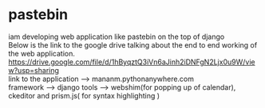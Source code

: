 # pastebin
iam developing web application like pastebin on the top of django<br>
Below is the link to the google drive talking about the end to end working of the web application.<br> 
https://drive.google.com/file/d/1hByqztQ3iVn6aJinh2iDNFgN2Ljx0u9W/view?usp=sharing<br>
link to the application -->  mananm.pythonanywhere.com<br>
framework --> django 
tools --> webshim(for popping up of calendar), ckeditor and prism.js( for syntax highlighting ) <br>




